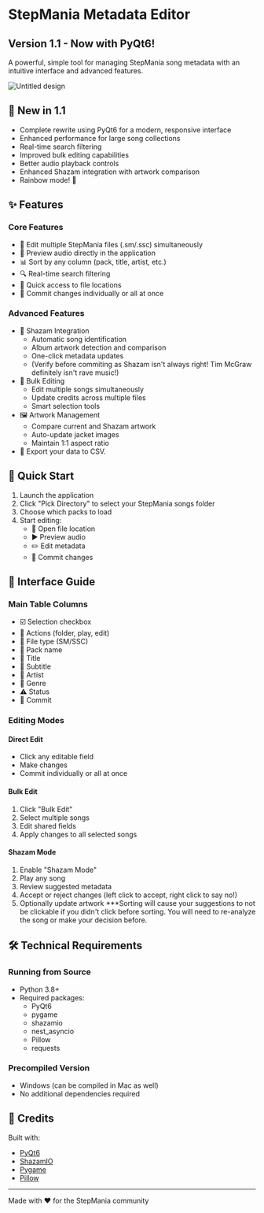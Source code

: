 # StepMania Metadata Editor
## Version 1.1 - Now with PyQt6!

A powerful, simple tool for managing StepMania song metadata with an intuitive interface and advanced features.

![Untitled design](https://github.com/user-attachments/assets/a21b1ef3-b811-4798-8d0d-f2afde1ad379)



## 🌟 New in 1.1
- Complete rewrite using PyQt6 for a modern, responsive interface
- Enhanced performance for large song collections
- Real-time search filtering
- Improved bulk editing capabilities
- Better audio playback controls
- Enhanced Shazam integration with artwork comparison
- Rainbow mode! 🌈

## ✨ Features

### Core Features
- 📝 Edit multiple StepMania files (.sm/.ssc) simultaneously
- 🎵 Preview audio directly in the application
- 📊 Sort by any column (pack, title, artist, etc.)
- 🔍 Real-time search filtering
- 📁 Quick access to file locations
- 💾 Commit changes individually or all at once


### Advanced Features
- 🎵 Shazam Integration
  - Automatic song identification
  - Album artwork detection and comparison
  - One-click metadata updates
  - (Verify before commiting as Shazam isn't always right! Tim McGraw definitely isn't rave music!)
- 📝 Bulk Editing
  - Edit multiple songs simultaneously
  - Update credits across multiple files
  - Smart selection tools
- 🖼️ Artwork Management
  - Compare current and Shazam artwork
  - Auto-update jacket images
  - Maintain 1:1 aspect ratio
- 📝 Export your data to CSV.

## 🚀 Quick Start

1. Launch the application
2. Click "Pick Directory" to select your StepMania songs folder
3. Choose which packs to load
4. Start editing:
   - 📁 Open file location
   - ▶️ Preview audio
   - ✏️ Edit metadata
   - 💾 Commit changes

## 🎨 Interface Guide

### Main Table Columns
- ☑️ Selection checkbox
- 🔧 Actions (folder, play, edit)
- 📄 File type (SM/SSC)
- 📁 Pack name
- 🎵 Title
- 📝 Subtitle
- 👤 Artist
- 🎼 Genre
- ⚠️ Status
- 💾 Commit

### Editing Modes

#### Direct Edit
- Click any editable field
- Make changes
- Commit individually or all at once

#### Bulk Edit
1. Click "Bulk Edit"
2. Select multiple songs
3. Edit shared fields
4. Apply changes to all selected songs

#### Shazam Mode
1. Enable "Shazam Mode"
2. Play any song
3. Review suggested metadata
4. Accept or reject changes (left click to accept, right click to say no!)
5. Optionally update artwork
   ***Sorting will cause your suggestions to not be clickable if you didn't click before sorting. You will need to re-analyze the song or make your decision before. 

## 🛠️ Technical Requirements

### Running from Source
- Python 3.8+
- Required packages:
  - PyQt6
  - pygame
  - shazamio
  - nest_asyncio
  - Pillow
  - requests

### Precompiled Version
- Windows (can be compiled in Mac as well)
- No additional dependencies required


## 🙏 Credits

Built with:
- [PyQt6](https://www.riverbankcomputing.com/software/pyqt/)
- [ShazamIO](https://github.com/dotX12/ShazamIO)
- [Pygame](https://www.pygame.org/)
- [Pillow](https://python-pillow.org/)


---

Made with ❤️ for the StepMania community
